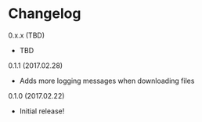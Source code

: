 # Changelog

0.x.x (TBD)

*   TBD

0.1.1 (2017.02.28)

*   Adds more logging messages when downloading files

0.1.0 (2017.02.22)

*   Initial release!
